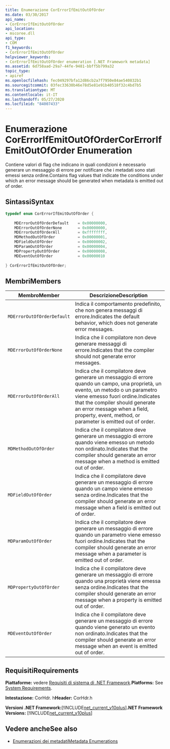 ```yaml
---
title: Enumerazione CorErrorIfEmitOutOfOrder
ms.date: 03/30/2017
api_name:
- CorErrorIfEmitOutOfOrder
api_location:
- mscoree.dll
api_type:
- COM
f1_keywords:
- CorErrorIfEmitOutOfOrder
helpviewer_keywords:
- CorErrorIfEmitOutOfOrder enumeration [.NET Framework metadata]
ms.assetid: 6d758aad-29a7-44fe-9481-bbff5b799a32
topic_type:
- apiref
ms.openlocfilehash: fec049297bfa12d86cb2a7f7950e84ae540832b1
ms.sourcegitcommit: 03fec33630b46e78d5e81e91b40518f32c4bd7b5
ms.translationtype: MT
ms.contentlocale: it-IT
ms.lasthandoff: 05/27/2020
ms.locfileid: "84007433"
---
```

# <a name="corerrorifemitoutoforder-enumeration"></a><span data-ttu-id="73506-102">Enumerazione CorErrorIfEmitOutOfOrder</span><span class="sxs-lookup"><span data-stu-id="73506-102">CorErrorIfEmitOutOfOrder Enumeration</span></span>
<span data-ttu-id="73506-103">Contiene valori di flag che indicano in quali condizioni è necessario generare un messaggio di errore per notificare che i metadati sono stati emessi senza ordine.</span><span class="sxs-lookup"><span data-stu-id="73506-103">Contains flag values that indicate the conditions under which an error message should be generated when metadata is emitted out of order.</span></span>  
  
## <a name="syntax"></a><span data-ttu-id="73506-104">Sintassi</span><span class="sxs-lookup"><span data-stu-id="73506-104">Syntax</span></span>  
  
```cpp  
typedef enum CorErrorIfEmitOutOfOrder {  
  
    MDErrorOutOfOrderDefault    = 0x00000000,  
    MDErrorOutOfOrderNone       = 0x00000000,  
    MDErrorOutOfOrderAll        = 0xffffffff,  
    MDMethodOutOfOrder          = 0x00000001,  
    MDFieldOutOfOrder           = 0x00000002,  
    MDParamOutOfOrder           = 0x00000004,  
    MDPropertyOutOfOrder        = 0x00000008,  
    MDEventOutOfOrder           = 0x00000010  
  
} CorErrorIfEmitOutOfOrder;  
```  
  
## <a name="members"></a><span data-ttu-id="73506-105">Membri</span><span class="sxs-lookup"><span data-stu-id="73506-105">Members</span></span>  
  
|<span data-ttu-id="73506-106">Membro</span><span class="sxs-lookup"><span data-stu-id="73506-106">Member</span></span>|<span data-ttu-id="73506-107">Descrizione</span><span class="sxs-lookup"><span data-stu-id="73506-107">Description</span></span>|  
|------------|-----------------|  
|`MDErrorOutOfOrderDefault`|<span data-ttu-id="73506-108">Indica il comportamento predefinito, che non genera messaggi di errore.</span><span class="sxs-lookup"><span data-stu-id="73506-108">Indicates the default behavior, which does not generate error messages.</span></span>|  
|`MDErrorOutOfOrderNone`|<span data-ttu-id="73506-109">Indica che il compilatore non deve generare messaggi di errore.</span><span class="sxs-lookup"><span data-stu-id="73506-109">Indicates that the compiler should not generate error messages.</span></span>|  
|`MDErrorOutOfOrderAll`|<span data-ttu-id="73506-110">Indica che il compilatore deve generare un messaggio di errore quando un campo, una proprietà, un evento, un metodo o un parametro viene emesso fuori ordine.</span><span class="sxs-lookup"><span data-stu-id="73506-110">Indicates that the compiler should generate an error message when a field, property, event, method, or parameter is emitted out of order.</span></span>|  
|`MDMethodOutOfOrder`|<span data-ttu-id="73506-111">Indica che il compilatore deve generare un messaggio di errore quando viene emesso un metodo non ordinato.</span><span class="sxs-lookup"><span data-stu-id="73506-111">Indicates that the compiler should generate an error message when a method is emitted out of order.</span></span>|  
|`MDFieldOutOfOrder`|<span data-ttu-id="73506-112">Indica che il compilatore deve generare un messaggio di errore quando un campo viene emesso senza ordine.</span><span class="sxs-lookup"><span data-stu-id="73506-112">Indicates that the compiler should generate an error message when a field is emitted out of order.</span></span>|  
|`MDParamOutOfOrder`|<span data-ttu-id="73506-113">Indica che il compilatore deve generare un messaggio di errore quando un parametro viene emesso fuori ordine.</span><span class="sxs-lookup"><span data-stu-id="73506-113">Indicates that the compiler should generate an error message when a parameter is emitted out of order.</span></span>|  
|`MDPropertyOutOfOrder`|<span data-ttu-id="73506-114">Indica che il compilatore deve generare un messaggio di errore quando una proprietà viene emessa senza ordine.</span><span class="sxs-lookup"><span data-stu-id="73506-114">Indicates that the compiler should generate an error message when a property is emitted out of order.</span></span>|  
|`MDEventOutOfOrder`|<span data-ttu-id="73506-115">Indica che il compilatore deve generare un messaggio di errore quando viene generato un evento non ordinato.</span><span class="sxs-lookup"><span data-stu-id="73506-115">Indicates that the compiler should generate an error message when an event is emitted out of order.</span></span>|  
  
## <a name="requirements"></a><span data-ttu-id="73506-116">Requisiti</span><span class="sxs-lookup"><span data-stu-id="73506-116">Requirements</span></span>  
 <span data-ttu-id="73506-117">**Piattaforme:** vedere [Requisiti di sistema di .NET Framework](../../get-started/system-requirements.md).</span><span class="sxs-lookup"><span data-stu-id="73506-117">**Platforms:** See [System Requirements](../../get-started/system-requirements.md).</span></span>  
  
 <span data-ttu-id="73506-118">**Intestazione:** CorHdr. h</span><span class="sxs-lookup"><span data-stu-id="73506-118">**Header:** CorHdr.h</span></span>  
  
 <span data-ttu-id="73506-119">**Versioni .NET Framework:**[!INCLUDE[net_current_v10plus](../../../../includes/net-current-v10plus-md.md)]</span><span class="sxs-lookup"><span data-stu-id="73506-119">**.NET Framework Versions:** [!INCLUDE[net_current_v10plus](../../../../includes/net-current-v10plus-md.md)]</span></span>  
  
## <a name="see-also"></a><span data-ttu-id="73506-120">Vedere anche</span><span class="sxs-lookup"><span data-stu-id="73506-120">See also</span></span>

- [<span data-ttu-id="73506-121">Enumerazioni dei metadati</span><span class="sxs-lookup"><span data-stu-id="73506-121">Metadata Enumerations</span></span>](metadata-enumerations.md)
